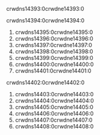 crwdns14393:0crwdne14393:0

crwdns14394:0crwdne14394:0

1. crwdns14395:0crwdne14395:0
2. crwdns14396:0crwdne14396:0
3. crwdns14397:0crwdne14397:0
4. crwdns14398:0crwdne14398:0
5. crwdns14399:0crwdne14399:0
6. crwdns14400:0crwdne14400:0
7. crwdns14401:0crwdne14401:0

crwdns14402:0crwdne14402:0

1. crwdns14403:0crwdne14403:0
2. crwdns14404:0crwdne14404:0
3. crwdns14405:0crwdne14405:0
4. crwdns14406:0crwdne14406:0
5. crwdns14407:0crwdne14407:0
6. crwdns14408:0crwdne14408:0